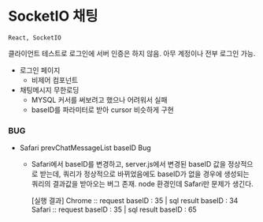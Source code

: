 # SocketIO 채팅

`React, SocketIO`

클라이언트 테스트로 로그인에 서버 인증은 하지 않음.
아무 계정이나 전부 로그인 가능.

- 로그인 페이지
  - 비제어 컴포넌트
- 채팅메시지 무한로딩
  - MYSQL 커서를 써보려고 했으나 어려워서 실패
  - baseID를 파라미터로 받아 cursor 비슷하게 구현



### BUG
- Safari prevChatMessageList baseID Bug
  - Safari에서 baseID를 변경하고, server.js에서 변경된 baseID 값을 정상적으로 받는데,
    쿼리가 정상적으로 바뀌었음에도 baseID가 없을 경우에 생성되는 쿼리의 결과값을 받아오는 버그 존재.
    node 환경인데 Safari만 문제가 생긴다.

    [실행 결과]
    Chrome :: request baseID : 35 | sql result baseID : 34
    Safari :: request baseID : 35 | sql result baseID : 65